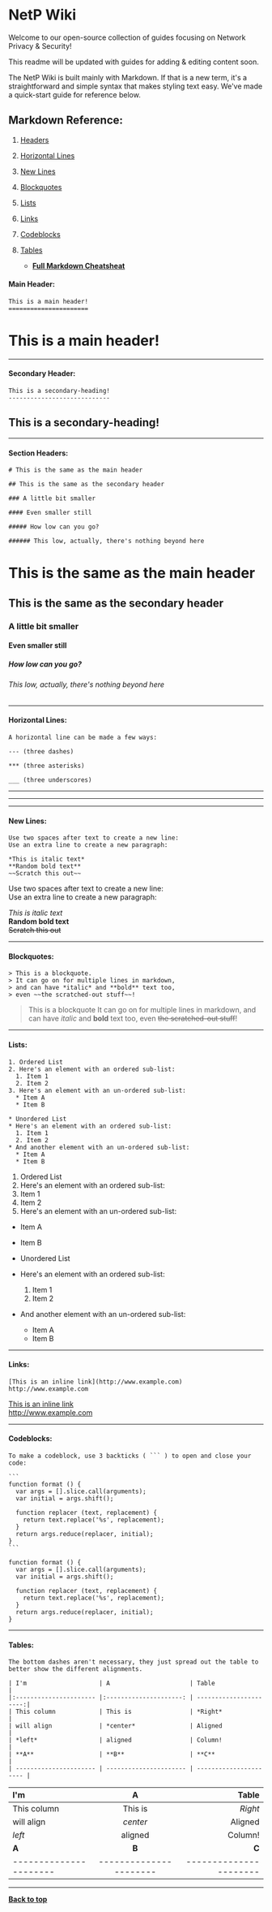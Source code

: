 <a name="top"></a>

# NetP Wiki

Welcome to our open-source collection of guides focusing on Network Privacy & Security!

This readme will be updated with guides for adding & editing content soon.


The NetP Wiki is built mainly with Markdown. If that is a new term, it's a straightforward and simple syntax that makes styling text easy. We've made a quick-start guide for reference below.

## Markdown Reference:

1. [Headers](#headers)
2. [Horizontal Lines](#horizontal)
3. [New Lines](#newlines)
4. [Blockquotes](#blockquotes)
5. [Lists](#lists)
6. [Links](#links)
7. [Codeblocks](#codeblocks)
8. [Tables](#tables)

	* **[Full Markdown Cheatsheat](https://github.com/adam-p/markdown-here/wiki/Markdown-Here-Cheatsheet)**

#### Main Header:

```
This is a main header!
======================
```

This is a main header!
======================

---

#### Secondary Header:

```
This is a secondary-heading!
----------------------------
```

This is a secondary-heading!
----------------------------

---

<a name="headers"></a>

#### Section Headers:

```
# This is the same as the main header

## This is the same as the secondary header

### A little bit smaller

#### Even smaller still

##### How low can you go?

###### This low, actually, there's nothing beyond here
```

# This is the same as the main header

## This is the same as the secondary header

### A little bit smaller

#### Even smaller still

##### How low can you go?

###### This low, actually, there's nothing beyond here

---

<a name="horizontal"></a>

#### Horizontal Lines:

```
A horizontal line can be made a few ways:

--- (three dashes)

*** (three asterisks)

___ (three underscores)

```

---

***

___

<a name="newlines"></a>

#### New Lines:

```
Use two spaces after text to create a new line:  
Use an extra line to create a new paragraph:

*This is italic text*  
**Random bold text**   
~~Scratch this out~~
```

Use two spaces after text to create a new line:  
Use an extra line to create a new paragraph:

*This is italic text*  
**Random bold text**   
~~Scratch this out~~

---

<a name="blockquotes"></a>

#### Blockquotes:

```
> This is a blockquote.
> It can go on for multiple lines in markdown,
> and can have *italic* and **bold** text too,
> even ~~the scratched-out stuff~~!
```

> This is a blockquote
> It can go on for multiple lines in markdown,
> and can have *italic* and **bold** text too,
> even ~~the scratched-out stuff~~!

---

<a name="lists"></a>

#### Lists:

```
1. Ordered List
2. Here's an element with an ordered sub-list:
  1. Item 1
  2. Item 2
3. Here's an element with an un-ordered sub-list:
  * Item A
  * Item B

* Unordered List
* Here's an element with an ordered sub-list:
  1. Item 1
  2. Item 2
* And another element with an un-ordered sub-list:
  * Item A
  * Item B
```

1. Ordered List
2. Here's an element with an ordered sub-list:
  1. Item 1
  2. Item 2
3. Here's an element with an un-ordered sub-list:
  * Item A
  * Item B

* Unordered List
* Here's an element with an ordered sub-list:
  1. Item 1
  2. Item 2
* And another element with an un-ordered sub-list:
  * Item A
  * Item B

---

<a name="links"></a>

#### Links:

```
[This is an inline link](http://www.example.com)  
http://www.example.com
```

[This is an inline link](http://www.example.com)  
http://www.example.com

---

<a name="codeblocks"></a>

#### Codeblocks:

    To make a codeblock, use 3 backticks ( ``` ) to open and close your code:
    
    ```
    function format () {
      var args = [].slice.call(arguments);
      var initial = args.shift();
    
      function replacer (text, replacement) {
        return text.replace('%s', replacement);
      }
      return args.reduce(replacer, initial);
    }
    ```

```
function format () {
  var args = [].slice.call(arguments);
  var initial = args.shift();

  function replacer (text, replacement) {
    return text.replace('%s', replacement);
  }
  return args.reduce(replacer, initial);
}
```

---

<a name="tables"></a>

#### Tables:

```
The bottom dashes aren't necessary, they just spread out the table to better show the different alignments.

| I'm                    | A                      | Table                  |
|:---------------------- |:---------------------: | ----------------------:|
| This column            | This is                | *Right*                |
| will align             | *center*               | Aligned                |
| *left*                 | aligned                | Column!                |
| **A**                  | **B**                  | **C**                  |
| ---------------------- | ---------------------- | ---------------------- |
```

| I'm                    | A                      | Table                  |
|:---------------------- |:---------------------: | ----------------------:|
| This column            | This is                | *Right*                |
| will align             | *center*               | Aligned                |
| *left*                 | aligned                | Column!                |
| **A**                  | **B**                  | **C**                  |
| ---------------------- | ---------------------- | ---------------------- |

---

**[Back to top](#top)**